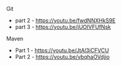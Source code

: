 Git 

- part 2 - https://youtu.be/fwdNNXHkS9E
- part 3 - https://youtu.be/jUOIVFUfNsk 


Maven 

- Part 1 - https://youtu.be/JtAl3iCFVCU 
- Part 2 - https://youtu.be/vbqhaOVdjio
